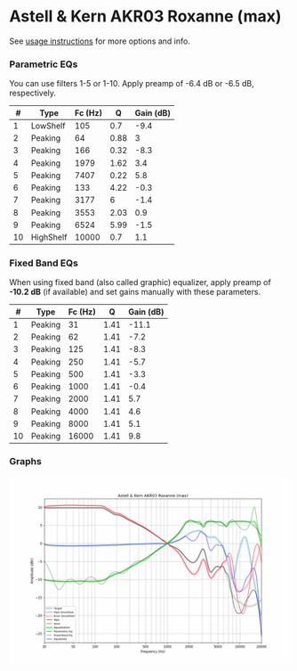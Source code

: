 # Astell & Kern AKR03 Roxanne (max)
See [usage instructions](https://github.com/jaakkopasanen/AutoEq#usage) for more options and info.

### Parametric EQs
You can use filters 1-5 or 1-10. Apply preamp of -6.4 dB or -6.5 dB, respectively.

|   # | Type      |   Fc (Hz) |    Q |   Gain (dB) |
|-----|-----------|-----------|------|-------------|
|   1 | LowShelf  |       105 | 0.7  |        -9.4 |
|   2 | Peaking   |        64 | 0.88 |         3   |
|   3 | Peaking   |       166 | 0.32 |        -8.3 |
|   4 | Peaking   |      1979 | 1.62 |         3.4 |
|   5 | Peaking   |      7407 | 0.22 |         5.8 |
|   6 | Peaking   |       133 | 4.22 |        -0.3 |
|   7 | Peaking   |      3177 | 6    |        -1.4 |
|   8 | Peaking   |      3553 | 2.03 |         0.9 |
|   9 | Peaking   |      6524 | 5.99 |        -1.5 |
|  10 | HighShelf |     10000 | 0.7  |         1.1 |

### Fixed Band EQs
When using fixed band (also called graphic) equalizer, apply preamp of **-10.2 dB** (if available) and set gains manually with these parameters.

|   # | Type    |   Fc (Hz) |    Q |   Gain (dB) |
|-----|---------|-----------|------|-------------|
|   1 | Peaking |        31 | 1.41 |       -11.1 |
|   2 | Peaking |        62 | 1.41 |        -7.2 |
|   3 | Peaking |       125 | 1.41 |        -8.3 |
|   4 | Peaking |       250 | 1.41 |        -5.7 |
|   5 | Peaking |       500 | 1.41 |        -3.3 |
|   6 | Peaking |      1000 | 1.41 |        -0.4 |
|   7 | Peaking |      2000 | 1.41 |         5.7 |
|   8 | Peaking |      4000 | 1.41 |         4.6 |
|   9 | Peaking |      8000 | 1.41 |         5.1 |
|  10 | Peaking |     16000 | 1.41 |         9.8 |

### Graphs
![](./Astell%20&%20Kern%20AKR03%20Roxanne%20(max).png)
